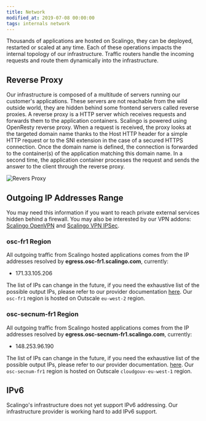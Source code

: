 ```yaml
---
title: Network
modified_at: 2019-07-08 00:00:00
tags: internals network
---
```


Thousands of applications are hosted on Scalingo, they can be deployed,
restarted or scaled at any time. Each of these operations impacts the internal
topology of our infrastructure. Traffic routers handle the incoming requests and
route them dynamically into the infrastructure.

## Reverse Proxy

Our infrastructure is composed of a multitude of servers running our customer's
applications. These servers are not reachable from the wild outside world, they
are hidden behind some frontend servers called reverse proxies. A reverse proxy
is a HTTP server which receives requests and forwards them to the application
containers. Scalingo is powered using OpenResty reverse proxy. When a request is
received, the proxy looks at the targeted domain name thanks to the Host HTTP
header for a simple HTTP request or to the SNI extension in the case of a
secured HTTPS connection. Once the domain name is defined, the connection is
forwarded to the container(s) of the application matching this domain name. In a
second time, the application container processes the request and sends the
answer to the client through the reverse proxy.

![Revers Proxy](https://cdn.scalingo.com/documentation/internals/reverse_proxies.svg)

## Outgoing IP Addresses Range

You may need this information if you want to reach private external services
hidden behind a firewall. You may also be interested by our VPN addons:
[Scalingo OpenVPN](https://scalingo.com/addons/scalingo-openvpn) and [Scalingo
VPN IPSec](https://scalingo.com/addons/scalingo-vpn-ipsec).

### osc-fr1 Region

All outgoing traffic from Scalingo hosted applications comes from the IP addresses
resolved by **egress.osc-fr1.scalingo.com**, currently:

- 171.33.105.206

The list of IPs can change in the future, if you need the exhaustive list of the possible
output IPs, please refer to our provider documentation
[here](https://wiki.outscale.net/display/EN/3DS+OUTSCALE+Public+IP+Addresses).
Our `osc-fr1` region is hosted on Outscale `eu-west-2` region.

### osc-secnum-fr1 Region

All outgoing traffic from Scalingo hosted applications comes from the IP addresses
resolved by **egress.osc-secnum-fr1.scalingo.com**, currently:

- 148.253.96.190

The list of IPs can change in the future, if you need the exhaustive list of the possible
output IPs, please refer to our provider documentation.
[here](https://wiki.outscale.net/display/EN/3DS+OUTSCALE+Public+IP+Addresses).
Our `osc-secnum-fr1` region is hosted on Outscale `cloudgouv-eu-west-1` region.


## IPv6

Scalingo's infrastructure does not yet support IPv6 addressing. Our
infrastructure provider is working hard to add IPv6 support.
